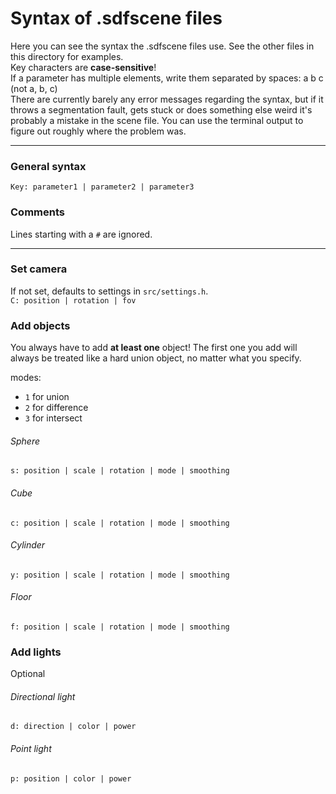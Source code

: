 # Syntax of .sdfscene files

Here you can see the syntax the .sdfscene files use. See the other files in this directory for examples.  
Key characters are **case-sensitive**!  
If a parameter has multiple elements, write them separated by spaces: a b c (not a, b, c)  
There are currently barely any error messages regarding the syntax, but if it throws a segmentation fault, gets stuck or does something else weird it's probably a mistake in the scene file. You can use the terminal output to figure out roughly where the problem was.

---

### General syntax
`Key: parameter1 | parameter2 | parameter3`

### Comments
Lines starting with a `#` are ignored.

---

### Set camera
If not set, defaults to settings in `src/settings.h`.  
`C: position | rotation | fov`


### Add objects
You always have to add **at least one** object! The first one you add will always be treated like a hard union object, no matter what you specify.  

modes:
- `1` for union
- `2` for difference
- `3` for intersect

###### Sphere
`s: position | scale | rotation | mode | smoothing`

###### Cube
`c: position | scale | rotation | mode | smoothing`

###### Cylinder
`y: position | scale | rotation | mode | smoothing`

###### Floor
`f: position | scale | rotation | mode | smoothing`


### Add lights
Optional

###### Directional light
`d: direction | color | power`

###### Point light
`p: position | color | power`

